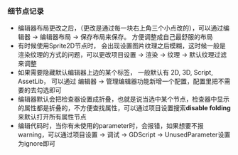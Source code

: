 ### 细节点记录

- 编辑器布局更改之后，（更改是通过每一块右上角三个小点改的），可以通过编辑器 -> 编辑器布局 -> 保存布局来保存。 方便调整成自己最舒服的布局
- 有时候使用Sprite2D节点时， 会出现设置图片纹理之后模糊，这时候一般是渲染纹理的方式的问题，可以更改项目设置 -> 渲染 -> 纹理 -> 默认纹理过滤来调整
- 如果需要隐藏默认编辑器上边的某个标签， 一般默认有 2D, 3D, Script, AssetLib， 可以通过 编辑器 -> 管理编辑器功能新增一个配置，配置里把不需要的去勾选即可
- 编辑器默认会把检查器设置成折叠，也就是说当选中某个节点，检查器中显示的属性都是折叠的，不方便查找属性，可以通过项目设置搜索**disable folding**来默认打开所有属性节点
- 编辑代码时，当你有未使用的parameter时，会报错，如果想要不报warning，可以通过项目设置 -> 调试 -> GDScript -> UnusedParameter设置为ignore即可